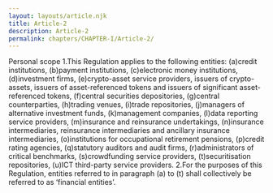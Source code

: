 ```yaml
---
layout: layouts/article.njk
title: Article-2
description: Article-2
permalink: chapters/CHAPTER-I/Article-2/
---
```

Personal scope 
1.This Regulation applies to the following entities:
(a)credit institutions, 
(b)payment institutions,
(c)electronic money institutions,
(d)investment firms,
(e)crypto-asset service providers, issuers of crypto-assets, issuers of asset-referenced tokens and issuers of significant asset-referenced tokens,
(f)central securities depositories,
(g)central counterparties,
(h)trading venues,
(i)trade repositories,
(j)managers of alternative investment funds,
(k)management companies,
(l)data reporting service providers,
(m)insurance and reinsurance undertakings,
(n)insurance intermediaries, reinsurance intermediaries and ancillary insurance intermediaries,
(o)institutions for occupational retirement pensions,
(p)credit rating agencies,
(q)statutory auditors and audit firms,
(r)administrators of critical benchmarks,
(s)crowdfunding service providers,
(t)securitisation repositories,
(u)ICT third-party service providers. 
2.For the purposes of this Regulation, entities referred to in paragraph (a) to (t) shall collectively be referred to as ‘financial entities’. 

